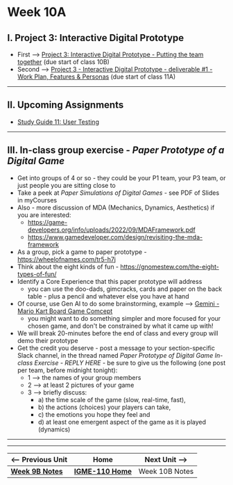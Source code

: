 # Week 10A

## I. Project 3: Interactive Digital Prototype
- First --> [Project 3: Interactive Digital Prototype - Putting the team together](../documents/p3-put-team-together.md) (due start of class 10B)
- Second --> [Project 3 - Interactive Digital Prototype - deliverable #1 - Work Plan, Features & Personas](../documents/p3-work-plan.md) (due start of class 11A)

---

## II. Upcoming  Assignments

- [Study Guide 11: User Testing](https://docs.google.com/document/d/1f5h_8OBTGzORzFFOK5QamQqt4XgW4_Xe_ERmpZ9bmU0/edit?usp=sharing)

---

## III. In-class group exercise - *Paper Prototype of a Digital Game*
- Get into groups of 4 or so - they could be your P1 team, your P3 team, or just people you are sitting close to
- Take a peek at *Paper Simulations of Digital Games* - see PDF of Slides in myCourses
- Also - more discussion of MDA (Mechanics, Dynamics, Aesthetics) if you are interested:
  - https://game-developers.org/info/uploads/2022/09/MDAFramework.pdf
  - https://www.gamedeveloper.com/design/revisiting-the-mda-framework
- As a group, pick a game to paper prototype - https://wheelofnames.com/tr5-h7j
- Think about the eight kinds of fun - https://gnomestew.com/the-eight-types-of-fun/
- Identify a Core Experience that this paper prototype will address
  - you can use the doo-dads, gimcracks, cards and paper on the back table - plus a pencil and whatever else you have at hand
- Of course, use Gen AI to do some brainstorming, example --> [Gemini - Mario Kart Board Game Comcept](https://gemini.google.com/share/d3785c866884)
  - you might want to do something simpler and more focused for your chosen game, and don't be constrained by what it came up with!
- We will break 20-minutes before the end of class and every group will demo their prototype
- Get the credit you deserve - post a message to your section-specific Slack channel, in the thread named *Paper Prototype of Digital Game In-class Exercise - REPLY HERE* - be sure to give us the following (one post per team, before midnight tonight):
  - 1 --> the names of your group members
  - 2 --> at least 2 pictures of your game
  - 3 --> briefly discuss:
    - a) the time scale of the game (slow, real-time, fast),
    - b) the actions (choices) your players can take,
    - c) the emotions you hope they feel and
    - d) at least one emergent aspect of the game as it is played (dynamics) 


---
---

| <-- Previous Unit | Home | Next Unit -->
| --- | --- | --- 
|   [**Week 9B Notes**](9B.md)  |  [**IGME-110 Home**](../) | Week 10B Notes
